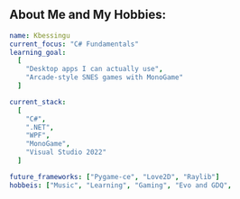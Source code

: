 ##  **About Me and My Hobbies:**

```yaml
name: Kbessingu
current_focus: "C# Fundamentals"
learning_goal: 
  [
    "Desktop apps I can actually use",  
    "Arcade-style SNES games with MonoGame"
  ]

current_stack:
  [
    "C#",
    ".NET", 
    "WPF",
    "MonoGame",
    "Visual Studio 2022"
  ]

future_frameworks: ["Pygame-ce", "Love2D", "Raylib"]
hobbeis: ["Music", "Learning", "Gaming", "Evo and GDQ", 
```

<!--
---
**What I'm using:**</br>
![C#](https://img.shields.io/badge/C%23-blue?logo=csharp)
![.NET](https://img.shields.io/badge/.NET-purple?logo=.net)
![WPF](https://img.shields.io/badge/WPF-blue?logo=windows)
![Monogame](https://img.shields.io/badge/MonoGame-black?logo=monogame)
![Visual Studio](https://img.shields.io/badge/Visual%20Studio-purple?logo=visualstudio)
![Git](https://img.shields.io/badge/GitHub-black?logo=github)
---
## Future Plans
Explore other game frameworks like Pygame-ce, Love2D, and Raylib.


**Kbessingu/Kbessingu** is a ✨ _special_ ✨ repository because its `README.md` (this file) appears on your GitHub profile.

Learning C# with end goals: build desktop apps i can use and create arcade-style SNES like game with Monogame.
![C++](https://img.shields.io/badge/c++-%2300599C.svg?style=for-the-badge&logo=c%2B%2B&logoColor=white)
![Pygame](https://img.shields.io/badge/Pygame--CE-3670A0?style=for-the-badge&logo=python&logoColor=ffdd54)
![Krita](https://img.shields.io/badge/Krita-203759?style=for-the-badge&logo=krita&logoColor=EEF37B)
![Aseprite](https://img.shields.io/badge/Aseprite-FFFFFF?style=for-the-badge&logo=Aseprite&logoColor=#7D929E)
![Visual Studio Code](https://img.shields.io/badge/Visual%20Studio%20Code-0078d7.svg?style=for-the-badge&logo=visual-studio-code&logoColor=white)
![s](https://github-readme-stats.vercel.app/api?username=Kbessingu&show_icons=true&theme=dark)
Here are some ideas to get you started:

- 🔭 I’m currently working on ...
- 🌱 I’m currently learning ...
- 👯 I’m looking to collaborate on ...
- 🤔 I’m looking for help with ...
- 💬 Ask me about ...
- 📫 How to reach me: ...
- 😄 Pronouns: ...
- ⚡ Fun fact: ...

-->
